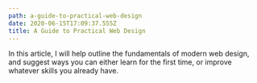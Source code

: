 ```yaml
---
path: a-guide-to-practical-web-design
date: 2020-06-15T17:09:37.555Z
title: A Guide to Practical Web Design
---
```

In this article, I will help outline the fundamentals of modern web design, and suggest ways you can either learn for the first time, or improve whatever skills you already have.